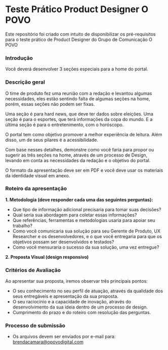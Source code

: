 # Teste Prático Product Designer O POVO
Este repositório foi criado com intuito de disponibilizar os pré-requisitos para o teste prático de Product Designer do Grupo de Comunicação O POVO

### Introdução

Você deverá desenvolver 3 seções especiais para a home do portal.

### Descrição geral

O time de produto fez uma reunião com a redação e levantou algumas necessidades, eles estão sentindo falta de algumas seções na home, porém, essas seções não podem ser fixas. 

Uma seção é para hard news, que deve ter dados sobre eleições. Uma seção é para o esportes, que terá informações da copa do mundo. E a última seção é para o entretenimento, com o horóscopo.

O portal tem como objetivo promover a melhor experiência de leitura. Além disso, um de seus pilares é a acessibilidade.

Com base nesses detalhes, demonstre como você faria para propor ou sugerir as três seções na home, através de um processo de Design, levando em conta as necessidades da redação e o objetivo do portal.

O formato da apresentação deve ser em PDF e você deve usar os materiais da identidade visual em anexo. 

### Roteiro da apresentação
<b>1. Metodologia (deve responder cada uma das seguintes perguntas):</b>
- Que tipo de informação adicional precisaria para tomar suas decisões?
- Qual seria sua abordagem para coletar essas informações?
- Que referências, ferramentas e metodologias usaria para apoiar seu trabalho?
- Como você comunicaria sua solução para seu Gerente de Produto, UX Researcher e os desenvolvedores, e o que você entregaria para que os objetivos possam ser desenvolvidos e testados?
- Como você mensuraria o sucesso da sua solução, uma vez entregue?

<b>2. Proposta Visual (design responsivo)</b>


### Critérios de Avaliação
Ao apresentar sua proposta, iremos observar três principais pontos:
- O seu conhecimento no seu perfil de atuação, através da qualidade dos seus entregáveis e apresentação da sua proposta.
- O seu raciocínio e a capacidade de inovação, através do desenvolvimento da sua ideia dentro de um processo de design.
- Cumprimento do prazo e do roteiro com resolução das perguntas.

### Processo de submissão
- Os arquivos devem ser enviados por e-mail para:
    brendacamara@opovodigital.com
